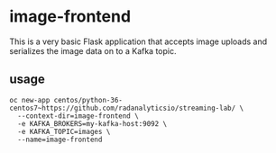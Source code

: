 # image-frontend

This is a very basic Flask application that accepts image uploads and serializes the image data on to a Kafka topic.

## usage

```
oc new-app centos/python-36-centos7~https://github.com/radanalyticsio/streaming-lab/ \
  --context-dir=image-frontend \
  -e KAFKA_BROKERS=my-kafka-host:9092 \
  -e KAFKA_TOPIC=images \
  --name=image-frontend
```